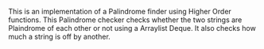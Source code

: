 This is an implementation of a Palindrome finder using Higher Order functions. This Palindrome checker checks whether the two strings are Plaindrome of each other or not using a Arraylist Deque. It also checks how much a string is off by another.
